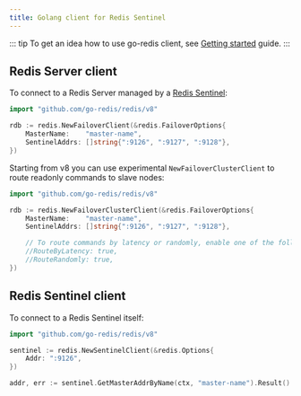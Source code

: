 ```yaml
---
title: Golang client for Redis Sentinel
---
```


<CoverImage title="Golang client for Redis Sentinel" />

<!-- prettier-ignore -->
::: tip
To get an idea how to use go-redis client, see [Getting started](go-redis.html) guide.
:::

## Redis Server client

To connect to a Redis Server managed by a [Redis Sentinel](https://redis.io/topics/sentinel):

```go
import "github.com/go-redis/redis/v8"

rdb := redis.NewFailoverClient(&redis.FailoverOptions{
    MasterName:    "master-name",
    SentinelAddrs: []string{":9126", ":9127", ":9128"},
})
```

Starting from v8 you can use experimental `NewFailoverClusterClient` to route readonly commands to
slave nodes:

```go
import "github.com/go-redis/redis/v8"

rdb := redis.NewFailoverClusterClient(&redis.FailoverOptions{
    MasterName:    "master-name",
    SentinelAddrs: []string{":9126", ":9127", ":9128"},

    // To route commands by latency or randomly, enable one of the following.
    //RouteByLatency: true,
    //RouteRandomly: true,
})
```

## Redis Sentinel client

To connect to a Redis Sentinel itself:

```go
import "github.com/go-redis/redis/v8"

sentinel := redis.NewSentinelClient(&redis.Options{
    Addr: ":9126",
})

addr, err := sentinel.GetMasterAddrByName(ctx, "master-name").Result()
```
